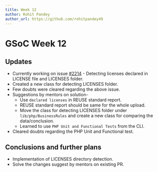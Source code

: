 ```yaml
---
title: Week 12
author: Rohit Pandey
author_url: https://github.com/rohitpandey49
---
```


# GSoC Week 12

## Updates

- Currently working on issue [#2214](https://github.com/fossology/fossology/issues/2214) - Detecting licenses declared in LICENSE file and LICENSES folder.
- Created a new class for detecting LICENSES folder.
- Few doubts were cleared regarding the above issue.
- Suggestions by mentors on solution-
    - Use `declared licenses` in REUSE standard report.
    - REUSE standard report should be same for the whole upload.
    - Move the class for detecting LICENSES folder under `lib/php/BusinessRules` and create a new class for comparing the data/conclusion.
    - Learned to use `PHP Unit and Functional Tests` from the CLI.
- Cleared doubts regarding the PHP Unit and Functional test.

## Conclusions and further plans

- Implementation of LICENSES directory detection.
- Solve the changes suggest by mentors on existing PR.